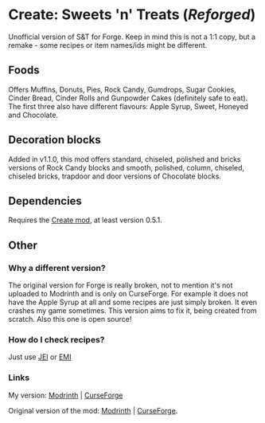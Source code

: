 # Create: Sweets 'n' Treats (_Reforged_)

Unofficial version of S&T for Forge. Keep in mind this is not a 1:1 copy, but a remake - some recipes or item names/ids might be different.

## Foods

Offers Muffins, Donuts, Pies, Rock Candy, Gumdrops, Sugar Cookies, Cinder Bread, Cinder Rolls and Gunpowder Cakes (definitely safe to eat). The first three also have different flavours: Apple Syrup, Sweet, Honeyed and Chocolate.

## Decoration blocks

Added in v1.1.0, this mod offers standard, chiseled, polished and bricks versions of Rock Candy blocks and smooth, polished, column, chiseled, chiseled bricks, trapdoor and door versions of Chocolate blocks.

## Dependencies

Requires the [Create mod](https://modrinth.com/mod/create/), at least version 0.5.1.

## Other

### Why a different version?

The original version for Forge is really broken, not to mention it's not uploaded to Modrinth and is only on CurseForge. For example it does not have the Apple Syrup at all and some recipes are just simply broken. It even crashes my game sometimes. This version aims to fix it, being created from scratch. Also this one is open source!

### How do I check recipes?

Just use [JEI](https://modrinth.com/mod/jei) or [EMI](https://modrinth.com/mod/emi)

### Links

My version: [Modrinth](https://modrinth.com/mod/create-snt-reforged) | [CurseForge](https://www.curseforge.com/minecraft/mc-mods/create-snt-reforged)

Original version of the mod: [Modrinth](https://modrinth.com/mod/create-sweets-and-treats/) | [CurseForge](https://www.curseforge.com/minecraft/mc-mods/create-sweets-and-treats).
